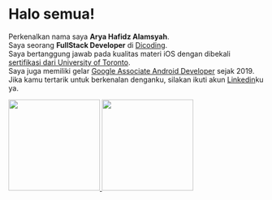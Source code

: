 # Halo semua! 
Perkenalkan nama saya **Arya Hafidz Alamsyah**.\
Saya seorang **FullStack Developer** di [Dicoding](https://www.dicoding.com/).\
Saya bertanggung jawab pada kualitas materi iOS dengan dibekali [sertifikasi dari University of Toronto](https://www.coursera.org/account/accomplishments/specialization/CLKJD8XBXJ3M).\
Saya juga memiliki gelar [Google Associate Android Developer](https://www.credential.net/h5deoi5h) sejak 2019.\
Jika kamu tertarik untuk berkenalan denganku, silakan ikuti akun [Linkedin](https://www.linkedin.com/in/gilang-adhan/)ku ya.
 
<p align="left">
<a href="https://github.com/aryahafidz">
  <img height="180em" src="https://github-readme-stats-eight-theta.vercel.app/api?username=aryahafidz&show_icons=true&theme=algolia&include_all_commits=true&count_private=true"/>
  <img height="180em" src="https://github-readme-stats-eight-theta.vercel.app/api/top-langs/?username=aryahafidz&layout=compact&langs_count=8&theme=algolia"/>
</a>
</p>
